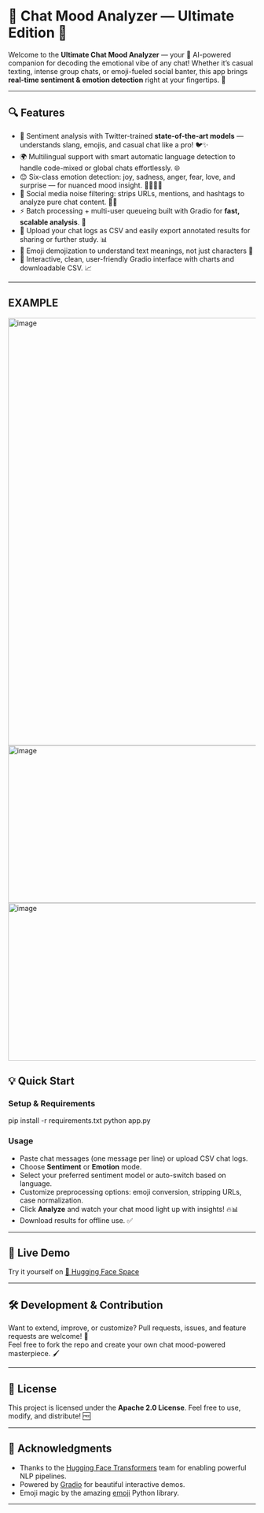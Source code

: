 # 🚀 Chat Mood Analyzer — Ultimate Edition 🎉

Welcome to the **Ultimate Chat Mood Analyzer** — your 🧠 AI-powered companion for decoding the emotional vibe of any chat! Whether it’s casual texting, intense group chats, or emoji-fueled social banter, this app brings **real-time sentiment & emotion detection** right at your fingertips. 🌟

---

## 🔍 Features

- 🎯 Sentiment analysis with Twitter-trained **state-of-the-art models** — understands slang, emojis, and casual chat like a pro! 🐦✨  
- 🌍 Multilingual support with smart automatic language detection to handle code-mixed or global chats effortlessly. 🌐  
- 😊 Six-class emotion detection: joy, sadness, anger, fear, love, and surprise — for nuanced mood insight. 💖😡😢😱  
- 🧹 Social media noise filtering: strips URLs, mentions, and hashtags to analyze pure chat content. 📵🚫  
- ⚡ Batch processing + multi-user queueing built with Gradio for **fast, scalable analysis**. 🚀  
- 📂 Upload your chat logs as CSV and easily export annotated results for sharing or further study. 📊  
- 🤖 Emoji demojization to understand text meanings, not just characters 🌈  
- 🎨 Interactive, clean, user-friendly Gradio interface with charts and downloadable CSV. 📈

---

## EXAMPLE
<img width="1182" height="868" alt="image" src="https://github.com/user-attachments/assets/5c3a355f-fc5a-4eac-9b10-392a8ca01bd2" />
<img width="650" height="320" alt="image" src="https://github.com/user-attachments/assets/c770d9a8-96d8-4a6b-8f63-d390953eb497" />
<img width="650" height="320" alt="image" src="https://github.com/user-attachments/assets/6313e2af-dda3-4628-ac10-ceaf672b4c8f" />



## 💡 Quick Start

### Setup & Requirements

pip install -r requirements.txt
python app.py


### Usage

- Paste chat messages (one message per line) or upload CSV chat logs.
- Choose **Sentiment** or **Emotion** mode.
- Select your preferred sentiment model or auto-switch based on language.
- Customize preprocessing options: emoji conversion, stripping URLs, case normalization.
- Click **Analyze** and watch your chat mood light up with insights! 🔥📊
- Download results for offline use. ✅

---

## 🎥 Live Demo

Try it yourself on [🎈 Hugging Face Space](https://huggingface.co/PJ2005/chat-mood-analyzer-ultimate)

---

## 🛠️ Development & Contribution

Want to extend, improve, or customize? Pull requests, issues, and feature requests are welcome! 🤝  
Feel free to fork the repo and create your own chat mood-powered masterpiece. 🖌️

---

## 📜 License

This project is licensed under the **Apache 2.0 License**. Feel free to use, modify, and distribute! 🆓

---

## 🙏 Acknowledgments

- Thanks to the [Hugging Face Transformers](https://huggingface.co/transformers/) team for enabling powerful NLP pipelines.  
- Powered by [Gradio](https://gradio.app) for beautiful interactive demos.  
- Emoji magic by the amazing [emoji](https://pypi.org/project/emoji/) Python library.

---


